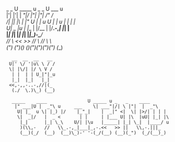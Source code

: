   _   _  U _____ u  _       _       U  ___ u    
 |'| |'| \| ___"|/ |"|     |"|       \/"_ \/     
/| |_| |\ |  _|" U | | u U | | u     | | | |   
U|  _  |u | |___  \| |/__ \| |/__.-,_| |_| |     
 |_| |_|  |_____|  |_____| |_____|\_)-\___/    
 //   \\  <<   >>  //  \\  //  \\      \\       
(_") ("_)(__) (__)(_")("_)(_")("_)    (__)     

      __  __  __   __ 
     U|' \/ '|u\ \ / / 
     \| |\/| |/ \ V /
      | |  | | U_|"|_u
      |_|  |_|   |_|
     <<,-,,-..-,//|(_
      (./  \.)\_) (__)

      _____    ____               U _____ u _   _    ____ 
       |" ___|U |  _"\ u     ___    \| ___"|/| \ |"|  |  _"\  
        U| |_  u \| |_) |/    |_"_|    |  _|" <|  \| |>/| | | | 
        \|  _|/   |  _ <       | |     | |___ U| |\  |uU| |_| |\
         |_|      |_| \_\    U/| |\u   |_____| |_| \_|  |____/ u 
         )(\\,-   //   \\_.-,_|___|_,-.<<   >> ||   \\,-.|||_    
         (__)(_/  (__)  (__)\_)-' '-(_/(__) (__)(_")  (_/(__)_)            
